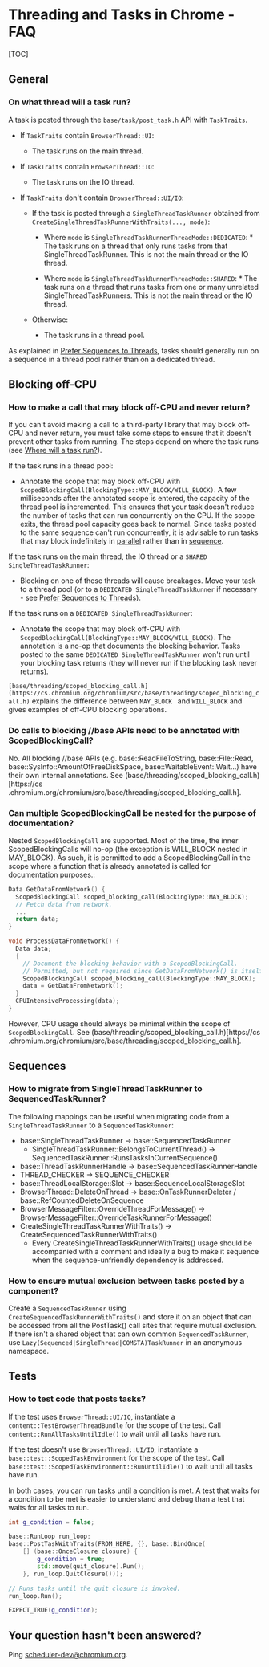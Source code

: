 # Threading and Tasks in Chrome - FAQ

[TOC]

## General

### On what thread will a task run?

A task is posted through the `base/task/post_task.h` API with `TaskTraits`.

* If `TaskTraits` contain `BrowserThread::UI`:
    * The task runs on the main thread.

* If `TaskTraits` contain `BrowserThread::IO`:
    * The task runs on the IO thread.

* If `TaskTraits` don't contain `BrowserThread::UI/IO`:
    * If the task is posted through a `SingleThreadTaskRunner` obtained from
      `CreateSingleThreadTaskRunnerWithTraits(..., mode)`:
        * Where `mode` is `SingleThreadTaskRunnerThreadMode::DEDICATED`:
              * The task runs on a thread that only runs tasks from that
                SingleThreadTaskRunner. This is not the main thread or the IO
                thread.

        * Where `mode` is `SingleThreadTaskRunnerThreadMode::SHARED`:
              * The task runs on a thread that runs tasks from one or many
                unrelated SingleThreadTaskRunners. This is not the main thread
                or the IO thread.

    * Otherwise:
        * The task runs in a thread pool.

As explained in [Prefer Sequences to Threads](threading_and_tasks.md#Prefer-Sequences-to-Threads),
tasks should generally run on a sequence in a thread pool rather than on a
dedicated thread.

## Blocking off-CPU

### How to make a call that may block off-CPU and never return?

If you can't avoid making a call to a third-party library that may block off-CPU
and never return, you must take some steps to ensure that it doesn't prevent
other tasks from running. The steps depend on where the task runs (see [Where
will a task run?](#On-what-thread-will-a-task-run_)).

If the task runs in a thread pool:

* Annotate the scope that may block off-CPU with
  `ScopedBlockingCall(BlockingType::MAY_BLOCK/WILL_BLOCK)`. A few milliseconds
  after the annotated scope is entered, the capacity of the thread pool is
  incremented. This ensures that your task doesn't reduce the number of tasks
  that can run concurrently on the CPU. If the scope exits, the thread pool
  capacity goes back to normal. Since tasks posted to the same sequence can't
  run concurrently, it is advisable to run tasks that may block indefinitely in
  [parallel](threading_and_tasks.md#posting-a-parallel-task) rather than in
  [sequence](threading_and_tasks.md#posting-a-sequenced-task).

If the task runs on the main thread, the IO thread or a `SHARED
SingleThreadTaskRunner`:

* Blocking on one of these threads will cause breakages. Move your task to a
  thread pool (or to a `DEDICATED SingleThreadTaskRunner` if necessary - see
  [Prefer Sequences to Threads](threading_and_tasks.md#Prefer-Sequences-to-Threads)).

If the task runs on a `DEDICATED SingleThreadTaskRunner`:

* Annotate the scope that may block off-CPU with
  `ScopedBlockingCall(BlockingType::MAY_BLOCK/WILL_BLOCK)`. The annotation is a
  no-op that documents the blocking behavior. Tasks posted to the same
  `DEDICATED SingleThreadTaskRunner` won't run until your blocking task returns
  (they will never run if the blocking task never returns).

`[base/threading/scoped_blocking_call.h](https://cs.chromium.org/chromium/src/base/threading/scoped_blocking_call.h)`
explains the difference between `MAY_BLOCK ` and  `WILL_BLOCK` and gives
examples of off-CPU blocking operations.

### Do calls to blocking //base APIs need to be annotated with ScopedBlockingCall?

No. All blocking //base APIs (e.g. base::ReadFileToString, base::File::Read,
base::SysInfo::AmountOfFreeDiskSpace, base::WaitableEvent::Wait...) have their
own internal annotations. See (base/threading/scoped_blocking_call.h)[https://cs
.chromium.org/chromium/src/base/threading/scoped_blocking_call.h].

### Can multiple ScopedBlockingCall be nested for the purpose of documentation?

Nested `ScopedBlockingCall` are supported. Most of the time, the inner
ScopedBlockingCalls will no-op (the exception is WILL_BLOCK nested in MAY_BLOCK).
As such, it is permitted to add a ScopedBlockingCall in the scope where a function
that is already annotated is called for documentation purposes.:

```cpp
Data GetDataFromNetwork() {
  ScopedBlockingCall scoped_blocking_call(BlockingType::MAY_BLOCK);
  // Fetch data from network.
  ...
  return data;
}

void ProcessDataFromNetwork() {
  Data data;
  {
    // Document the blocking behavior with a ScopedBlockingCall.
    // Permitted, but not required since GetDataFromNetwork() is itself annotated.
    ScopedBlockingCall scoped_blocking_call(BlockingType::MAY_BLOCK);
    data = GetDataFromNetwork();
  }
  CPUIntensiveProcessing(data);
}
```

 However, CPU usage should always be minimal within the scope of
`ScopedBlockingCall`. See (base/threading/scoped_blocking_call.h)[https://cs
.chromium.org/chromium/src/base/threading/scoped_blocking_call.h].


## Sequences

### How to migrate from SingleThreadTaskRunner to SequencedTaskRunner?

The following mappings can be useful when migrating code from a
`SingleThreadTaskRunner` to a `SequencedTaskRunner`:

* base::SingleThreadTaskRunner -> base::SequencedTaskRunner
    * SingleThreadTaskRunner::BelongsToCurrentThread() -> SequencedTaskRunner::RunsTasksInCurrentSequence()
* base::ThreadTaskRunnerHandle -> base::SequencedTaskRunnerHandle
* THREAD_CHECKER -> SEQUENCE_CHECKER
* base::ThreadLocalStorage::Slot -> base::SequenceLocalStorageSlot
* BrowserThread::DeleteOnThread -> base::OnTaskRunnerDeleter / base::RefCountedDeleteOnSequence
* BrowserMessageFilter::OverrideThreadForMessage() -> BrowserMessageFilter::OverrideTaskRunnerForMessage()
* CreateSingleThreadTaskRunnerWithTraits() -> CreateSequencedTaskRunnerWithTraits()
     * Every CreateSingleThreadTaskRunnerWithTraits() usage should be accompanied
       with a comment and ideally a bug to make it sequence when the sequence-unfriendly
       dependency is addressed.

### How to ensure mutual exclusion between tasks posted by a component?

Create a `SequencedTaskRunner` using `CreateSequencedTaskRunnerWithTraits()` and
store it on an object that can be accessed from all the PostTask() call sites
that require mutual exclusion. If there isn't a shared object that can own
common `SequencedTaskRunner`, use
`Lazy(Sequenced|SingleThread|COMSTA)TaskRunner` in an anonymous namespace.

## Tests

### How to test code that posts tasks?

If the test uses `BrowserThread::UI/IO`, instantiate a
`content::TestBrowserThreadBundle` for the scope of the test. Call
`content::RunAllTasksUntilIdle()` to wait until all tasks have run.

If the test doesn't use `BrowserThread::UI/IO`, instantiate a
`base::test::ScopedTaskEnvironment` for the scope of the test. Call
`base::test::ScopedTaskEnvironment::RunUntilIdle()` to wait until all tasks have
run.

In both cases, you can run tasks until a condition is met. A test that waits for
a condition to be met is easier to understand and debug than a test that waits
for all tasks to run.

```cpp
int g_condition = false;

base::RunLoop run_loop;
base::PostTaskWithTraits(FROM_HERE, {}, base::BindOnce(
    [] (base::OnceClosure closure) {
        g_condition = true;
        std::move(quit_closure).Run();
    }, run_loop.QuitClosure()));

// Runs tasks until the quit closure is invoked.
run_loop.Run();

EXPECT_TRUE(g_condition);
```

## Your question hasn't been answered?

Ping
[scheduler-dev@chromium.org](https://groups.google.com/a/chromium.org/forum/#!forum/scheduler-dev).
